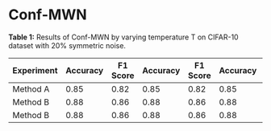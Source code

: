 # Conf-MWN

**Table 1:** Results of Conf-MWN by varying temperature T on CIFAR-10 dataset with 20% symmetric noise.

| Experiment | Accuracy | F1 Score | Accuracy | F1 Score | Accuracy | F1 Score |
|------------|----------|----------|----------|----------|----------|----------|
| Method A   | 0.85     | 0.82     | 0.85     | 0.82     | 0.85     | 0.82     |
| Method B   | 0.88     | 0.86     | 0.88     | 0.86     | 0.88     | 0.86     |
| Method B   | 0.88     | 0.86     | 0.88     | 0.86     | 0.88     | 0.86     |
